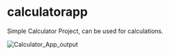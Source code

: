 # calculatorapp

Simple Calculator Project, can be used for calculations.





![Calculator_App_output](https://github.com/user-attachments/assets/e5123bee-9b2b-44c2-b383-026d27849126)
